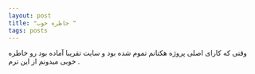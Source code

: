 ```yaml
---
layout: post
title: ❝خاطره خوب ❞
tags: posts
---
```

وقتی که کارای اصلی پروژه هکتانم تموم شده بود و سایت تقریبا آماده بود رو خاطره خوبی میدونم از این ترم .